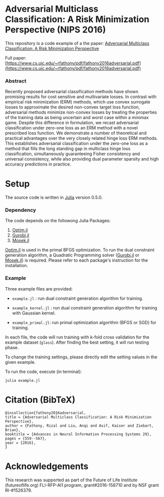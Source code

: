 # Adversarial Multiclass Classification: A Risk Minimization Perspective (NIPS 2016)
This repository is a code example of a the paper: 
[Adversarial Multiclass Classification: A Risk Minimization Perspective](https://papers.nips.cc/paper/6088-adversarial-multiclass-classification-a-risk-minimization-perspective)

Full paper: [https://www.cs.uic.edu/~rfathony/pdf/fathony2016adversarial.pdf](https://www.cs.uic.edu/~rfathony/pdf/fathony2016adversarial.pdf)

### Abstract

Recently proposed adversarial classification methods have shown promising results for cost sensitive and multivariate losses. In contrast with empirical risk minimization (ERM) methods, which use convex surrogate losses to approximate the desired non-convex target loss function, adversarial methods minimize non-convex losses by treating the properties of the training data as being uncertain and worst case within a minimax game. Despite this difference in formulation, we recast adversarial classification under zero-one loss as an ERM method with a novel prescribed loss function. We demonstrate a number of theoretical and practical advantages over the very closely related hinge loss ERM methods. This establishes adversarial classification under the zero-one loss as a method that fills the long standing gap in multiclass hinge loss classification, simultaneously guaranteeing Fisher consistency and universal consistency, while also providing dual parameter sparsity and high accuracy predictions in practice.


# Setup

The source code is written in [Julia](http://julialang.org/) version 0.5.0.

### Dependency
The code depends on the followong Julia Packages:

1. [Optim.jl](https://github.com/JuliaOpt/Optim.jl)
2. [Gurobi.jl](https://github.com/JuliaOpt/Gurobi.jl)
3. [Mosek.jl](https://github.com/JuliaOpt/Mosek.jl)

[Optim.jl](https://github.com/JuliaOpt/Optim.jl) is used in the primal BFGS optimization. 
To run the dual constraint generation algorithm, a Quadratic Programming solver ([Gurobi.jl](https://github.com/JuliaOpt/Gurobi.jl) 
or [Mosek.jl](https://github.com/JuliaOpt/Mosek.jl)) is required. Please refer to each package's instruction for the installation.

### Example

Three example files are provided: 

* `example.jl` :
run dual constraint generation algorithm for training. 

* `example_kernel.jl` :
run dual constraint generation algorithm for training with Gaussian kernel.

* `example_primal.jl`: 
run primal optimization algorithm (BFGS or SGD) for training.

In each file, the code will run training with k-fold cross validation for the example dataset (`glass`). 
After finding the best setting, it will run testing phase.

To change the training settings, please directly edit the setting values in the given example.

To run the code, execute (in terminal):
```
julia example.jl
```

# Citation (BibTeX)
```
@incollection{fathony2016adversarial,
title = {Adversarial Multiclass Classification: A Risk Minimization Perspective},
author = {Fathony, Rizal and Liu, Anqi and Asif, Kaiser and Ziebart, Brian},
booktitle = {Advances in Neural Information Processing Systems 29},
pages = {559--567},
year = {2016},
}
```
# Acknowledgements 
This research was supported as part of the Future of Life Institute (futureoflife.org) FLI-RFP-AI1 program, grant\#2016-158710 and by NSF grant RI-\#1526379.
